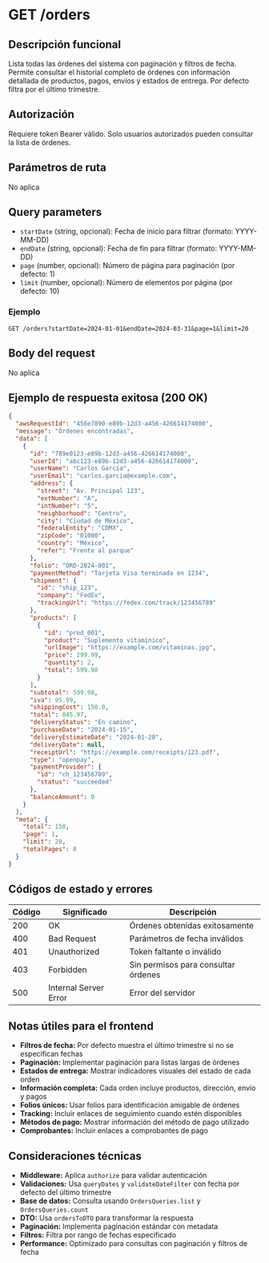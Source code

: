 # GET /orders

## Descripción funcional

Lista todas las órdenes del sistema con paginación y filtros de fecha. Permite consultar el historial completo de órdenes con información detallada de productos, pagos, envíos y estados de entrega. Por defecto filtra por el último trimestre.

## Autorización

Requiere token Bearer válido. Solo usuarios autorizados pueden consultar la lista de órdenes.

## Parámetros de ruta

No aplica

## Query parameters

- `startDate` (string, opcional): Fecha de inicio para filtrar (formato: YYYY-MM-DD)
- `endDate` (string, opcional): Fecha de fin para filtrar (formato: YYYY-MM-DD)
- `page` (number, opcional): Número de página para paginación (por defecto: 1)
- `limit` (number, opcional): Número de elementos por página (por defecto: 10)

### Ejemplo

```
GET /orders?startDate=2024-01-01&endDate=2024-03-31&page=1&limit=20
```

## Body del request

No aplica

## Ejemplo de respuesta exitosa (200 OK)

```json
{
  "awsRequestId": "456e7890-e89b-12d3-a456-426614174000",
  "message": "Órdenes encontradas",
  "data": [
    {
      "id": "789e0123-e89b-12d3-a456-426614174000",
      "userId": "abc123-e89b-12d3-a456-426614174000",
      "userName": "Carlos García",
      "userEmail": "carlos.garcia@example.com",
      "address": {
        "street": "Av. Principal 123",
        "extNumber": "A",
        "intNumber": "5",
        "neighborhood": "Centro",
        "city": "Ciudad de México",
        "federalEntity": "CDMX",
        "zipCode": "01000",
        "country": "México",
        "refer": "Frente al parque"
      },
      "folio": "ORD-2024-001",
      "paymentMethod": "Tarjeta Visa terminada en 1234",
      "shipment": {
        "id": "ship_123",
        "company": "FedEx",
        "trackingUrl": "https://fedex.com/track/123456789"
      },
      "products": [
        {
          "id": "prod_001",
          "product": "Suplemento vitamínico",
          "urlImage": "https://example.com/vitaminas.jpg",
          "price": 299.99,
          "quantity": 2,
          "total": 599.98
        }
      ],
      "subtotal": 599.98,
      "iva": 95.99,
      "shippingCost": 150.0,
      "total": 845.97,
      "deliveryStatus": "En camino",
      "purchaseDate": "2024-01-15",
      "deliveryEstimateDate": "2024-01-20",
      "deliveryDate": null,
      "receiptUrl": "https://example.com/receipts/123.pdf",
      "type": "openpay",
      "paymentProvider": {
        "id": "ch_123456789",
        "status": "succeeded"
      },
      "balanceAmount": 0
    }
  ],
  "meta": {
    "total": 150,
    "page": 1,
    "limit": 20,
    "totalPages": 8
  }
}
```

## Códigos de estado y errores

| Código | Significado           | Descripción                         |
| ------ | --------------------- | ----------------------------------- |
| 200    | OK                    | Órdenes obtenidas exitosamente      |
| 400    | Bad Request           | Parámetros de fecha inválidos       |
| 401    | Unauthorized          | Token faltante o inválido           |
| 403    | Forbidden             | Sin permisos para consultar órdenes |
| 500    | Internal Server Error | Error del servidor                  |

## Notas útiles para el frontend

- **Filtros de fecha:** Por defecto muestra el último trimestre si no se especifican fechas
- **Paginación:** Implementar paginación para listas largas de órdenes
- **Estados de entrega:** Mostrar indicadores visuales del estado de cada orden
- **Información completa:** Cada orden incluye productos, dirección, envío y pagos
- **Folios únicos:** Usar folios para identificación amigable de órdenes
- **Tracking:** Incluir enlaces de seguimiento cuando estén disponibles
- **Métodos de pago:** Mostrar información del método de pago utilizado
- **Comprobantes:** Incluir enlaces a comprobantes de pago

## Consideraciones técnicas

- **Middleware:** Aplica `authorize` para validar autenticación
- **Validaciones:** Usa `queryDates` y `validateDateFilter` con fecha por defecto del último trimestre
- **Base de datos:** Consulta usando `OrdersQueries.list` y `OrdersQueries.count`
- **DTO:** Usa `ordersToDTO` para transformar la respuesta
- **Paginación:** Implementa paginación estándar con metadata
- **Filtros:** Filtra por rango de fechas especificado
- **Performance:** Optimizado para consultas con paginación y filtros de fecha
